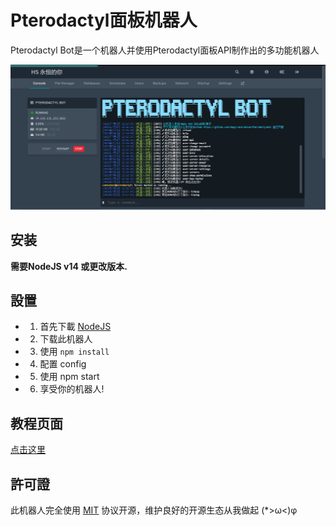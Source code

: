 # Pterodactyl面板机器人
Pterodactyl Bot是一个机器人并使用Pterodactyl面板API制作出的多功能机器人

![](https://github.com/Happy-and-Smile/PterodactylBot/blob/main/resource/images/PterodactylBot.PNG?raw=true)

## 安装
**需要NodeJS v14 或更改版本.**

## 設置
- 1. 首先下載 [NodeJS](https://www.nodejs.org/)
- 2. 下载此机器人
- 3. 使用 ``npm install``
- 4. 配置 config
- 5. 使用 npm start
- 6. 享受你的机器人!

## 教程页面
[点击这里](https://pterodactyl.xinrui.tk/)

## 許可證
此机器人完全使用 [MIT](./LICENSE) 协议开源，维护良好的开源生态从我做起 (*>ω<)φ
